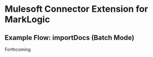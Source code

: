 # Mulesoft Connector Extension for MarkLogic

## Example Flow: importDocs (Batch Mode)


Forthcoming